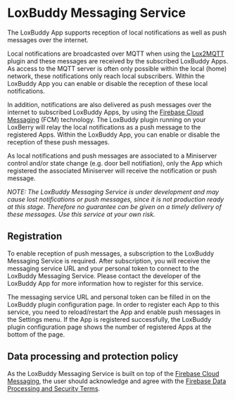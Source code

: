 # LoxBuddy Messaging Service

The LoxBuddy App supports reception of local notifications as well as push messages over the internet.

Local notifications are broadcasted over MQTT when using the [Lox2MQTT][1] plugin and these messages are received by the subscribed LoxBuddy Apps. As access to the MQTT server is often only possible within the local (home) network, these notifications only reach local subscribers. Within the LoxBuddy App you can enable or disable the reception of these local notifications.

In addition, notifications are also delivered as push messages over the internet to subscribed LoxBuddy Apps, by using the [Firebase Cloud Messaging][2] (FCM) technology. The LoxBuddy plugin running on your LoxBerry will relay the local notifications as a push message to the registered Apps. Within the LoxBuddy App, you can enable or disable the reception of these push messages.

As local notifications and push messages are associated to a Miniserver control and/or state change (e.g. door bell notifiation), only the App which registered the associated Miniserver will receive the notification or push message.

*NOTE: The LoxBuddy Messaging Service is under development and may cause lost notifications or push messages, since it is not production ready at this stage. Therefore no guarantee can be given on a timely delivery of these messages. Use this service at your own risk.*

## Registration

To enable reception of push messages, a subscription to the LoxBuddy Messaging Service is required. After subscription, you will receive the messaging service URL and your personal token to connect to the LoxBuddy Messaging Service. Please contact the developer of the LoxBuddy App for more information how to register for this service.

The messaging service URL and personal token can be filled in on the LoxBuddy plugin configuration page. In order to register each App to this service, you need to reload/restart the App and enable push messages in the Settings menu. If the App is registered successfully, the LoxBuddy plugin configuration page shows the number of registered Apps at the bottom of the page.

## Data processing and protection policy

As the LoxBuddy Messaging Service is built on top of the [Firebase Cloud Messaging][2], the user should acknowledge and agree with the [Firebase Data Processing and Security Terms][3].

[1]: https://github.com/nufke/LoxBerry-Plugin-Lox2MQTT
[2]: https://firebase.google.com/docs/cloud-messaging
[3]: https://firebase.google.com/terms/data-processing-terms